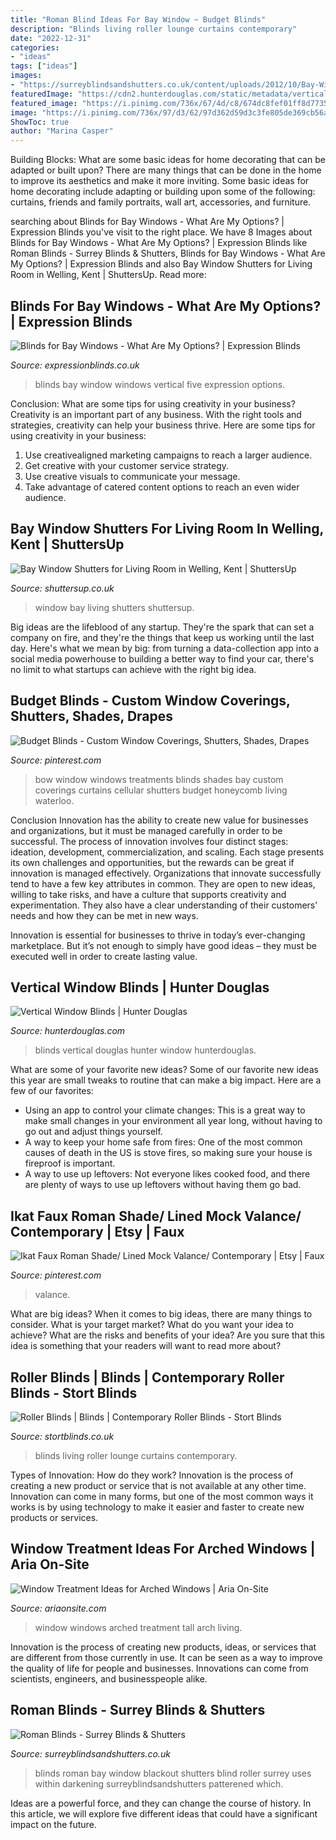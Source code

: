 ```yaml
---
title: "Roman Blind Ideas For Bay Window ~ Budget Blinds"
description: "Blinds living roller lounge curtains contemporary"
date: "2022-12-31"
categories:
- "ideas"
tags: ["ideas"]
images:
- "https://surreyblindsandshutters.co.uk/content/uploads/2012/10/Bay-Window-Patterened-Roman-Blackout1.jpg"
featuredImage: "https://cdn2.hunterdouglas.com/static/metadata/vertical-blinds.jpg"
featured_image: "https://i.pinimg.com/736x/67/4d/c8/674dc8fef01ff8d7735da7ac40bce938.jpg"
image: "https://i.pinimg.com/736x/97/d3/62/97d362d59d3c3fe805de369cb56a05ab--windows-image-bow-windows.jpg"
ShowToc: true
author: "Marina Casper"
---
```



Building Blocks: What are some basic ideas for home decorating that can be adapted or built upon?
There are many things that can be done in the home to improve its aesthetics and make it more inviting. Some basic ideas for home decorating include adapting or building upon some of the following: curtains, friends and family portraits, wall art, accessories, and furniture.

	

		
searching about Blinds for Bay Windows - What Are My Options? | Expression Blinds you've visit to the right place. We have 8 Images about Blinds for Bay Windows - What Are My Options? | Expression Blinds like Roman Blinds - Surrey Blinds &amp; Shutters, Blinds for Bay Windows - What Are My Options? | Expression Blinds and also Bay Window Shutters for Living Room in Welling, Kent | ShuttersUp. Read more:
		
    
## Blinds For Bay Windows - What Are My Options? | Expression Blinds

<img loading=lazy src="https://expressionblinds.co.uk/wp-content/uploads/2013/03/photo12.jpg" onerror="this.onerror=null;this.src='https://tse1.mm.bing.net/th?id=OIP.9gC-6QDubGPN3BtnAOS3NwHaFj&amp;pid=15.1';" alt="Blinds for Bay Windows - What Are My Options? | Expression Blinds">

_Source: expressionblinds.co.uk_

>blinds bay window windows vertical five expression options. 

	

Conclusion: What are some tips for using creativity in your business?
Creativity is an important part of any business. With the right tools and strategies, creativity can help your business thrive. Here are some tips for using creativity in your business: 
1. Use creativealigned marketing campaigns to reach a larger audience.
2. Get creative with your customer service strategy.
3. Use creative visuals to communicate your message.
4. Take advantage of catered content options to reach an even wider audience.

    
## Bay Window Shutters For Living Room In Welling, Kent | ShuttersUp

<img loading=lazy src="https://www.shuttersup.co.uk/wp-content/uploads/2017/06/baywindowshutterswellingkent.jpg" onerror="this.onerror=null;this.src='https://tse4.mm.bing.net/th?id=OIP.zyiTEZKFXm4sM8SPXzvewAHaJ4&amp;pid=15.1';" alt="Bay Window Shutters for Living Room in Welling, Kent | ShuttersUp">

_Source: shuttersup.co.uk_

>window bay living shutters shuttersup. 

	

Big ideas are the lifeblood of any startup. They're the spark that can set a company on fire, and they're the things that keep us working until the last day. Here's what we mean by big: from turning a data-collection app into a social media powerhouse to building a better way to find your car, there's no limit to what startups can achieve with the right big idea.

    
## Budget Blinds - Custom Window Coverings, Shutters, Shades, Drapes

<img loading=lazy src="https://i.pinimg.com/736x/97/d3/62/97d362d59d3c3fe805de369cb56a05ab--windows-image-bow-windows.jpg" onerror="this.onerror=null;this.src='https://tse3.mm.bing.net/th?id=OIP._4OBhTF0iy4ivbEvgXMMcgHaE8&amp;pid=15.1';" alt="Budget Blinds - Custom Window Coverings, Shutters, Shades, Drapes">

_Source: pinterest.com_

>bow window windows treatments blinds shades bay custom coverings curtains cellular shutters budget honeycomb living waterloo. 

	

Conclusion
Innovation has the ability to create new value for businesses and organizations, but it must be managed carefully in order to be successful. The process of innovation involves four distinct stages: ideation, development, commercialization, and scaling. Each stage presents its own challenges and opportunities, but the rewards can be great if innovation is managed effectively.
Organizations that innovate successfully tend to have a few key attributes in common. They are open to new ideas, willing to take risks, and have a culture that supports creativity and experimentation. They also have a clear understanding of their customers’ needs and how they can be met in new ways.

 Innovation is essential for businesses to thrive in today’s ever-changing marketplace. But it’s not enough to simply have good ideas – they must be executed well in order to create lasting value.

    
## Vertical Window Blinds | Hunter Douglas

<img loading=lazy src="https://cdn2.hunterdouglas.com/static/metadata/vertical-blinds.jpg" onerror="this.onerror=null;this.src='https://tse2.mm.bing.net/th?id=OIP.HWFNdKyiZViIqbPxlveEKgHaD4&amp;pid=15.1';" alt="Vertical Window Blinds | Hunter Douglas">

_Source: hunterdouglas.com_

>blinds vertical douglas hunter window hunterdouglas. 

	

What are some of your favorite new ideas?
Some of our favorite new ideas this year are small tweaks to routine that can make a big impact. Here are a few of our favorites: 
- Using an app to control your climate changes: This is a great way to make small changes in your environment all year long, without having to go out and adjust things yourself. 
- A way to keep your home safe from fires: One of the most common causes of death in the US is stove fires, so making sure your house is fireproof is important. 
- A way to use up leftovers: Not everyone likes cooked food, and there are plenty of ways to use up leftovers without having them go bad.

    
## Ikat Faux Roman Shade/ Lined Mock Valance/ Contemporary | Etsy | Faux

<img loading=lazy src="https://i.pinimg.com/736x/67/4d/c8/674dc8fef01ff8d7735da7ac40bce938.jpg" onerror="this.onerror=null;this.src='https://tse2.mm.bing.net/th?id=OIP.XQ66jt4xY1hcOq7nm2DTPAHaGC&amp;pid=15.1';" alt="Ikat Faux Roman Shade/ Lined Mock Valance/ Contemporary | Etsy | Faux">

_Source: pinterest.com_

>valance. 

	

What are big ideas?
When it comes to big ideas, there are many things to consider. What is your target market? What do you want your idea to achieve? What are the risks and benefits of your idea? Are you sure that this idea is something that your readers will want to read more about?

    
## Roller Blinds | Blinds | Contemporary Roller Blinds - Stort Blinds

<img loading=lazy src="https://www.stortblinds.co.uk/wp-content/uploads/2014/08/Lounge-Roller.jpg" onerror="this.onerror=null;this.src='https://tse1.mm.bing.net/th?id=OIP.lnRwlj1MI49AOcIZSqQl9gHaFg&amp;pid=15.1';" alt="Roller Blinds | Blinds | Contemporary Roller Blinds - Stort Blinds">

_Source: stortblinds.co.uk_

>blinds living roller lounge curtains contemporary. 

	

Types of Innovation: How do they work?
Innovation is the process of creating a new product or service that is not available at any other time. Innovation can come in many forms, but one of the most common ways it works is by using technology to make it easier and faster to create new products or services.

    
## Window Treatment Ideas For Arched Windows | Aria On-Site

<img loading=lazy src="https://ariaonsite.com/wp-content/uploads/2018/11/amazing-living-room-with-tall-arch-window.jpg" onerror="this.onerror=null;this.src='https://tse1.mm.bing.net/th?id=OIP.5buVJ9_Rxly7v46wmBefEAHaHF&amp;pid=15.1';" alt="Window Treatment Ideas for Arched Windows | Aria On-Site">

_Source: ariaonsite.com_

>window windows arched treatment tall arch living. 

	

Innovation is the process of creating new products, ideas, or services that are different from those currently in use. It can be seen as a way to improve the quality of life for people and businesses. Innovations can come from scientists, engineers, and businesspeople alike.

    
## Roman Blinds - Surrey Blinds &amp; Shutters

<img loading=lazy src="https://surreyblindsandshutters.co.uk/content/uploads/2012/10/Bay-Window-Patterened-Roman-Blackout1.jpg" onerror="this.onerror=null;this.src='https://tse3.mm.bing.net/th?id=OIP.dBScCgAZUX-M4NVs6_xCywHaEo&amp;pid=15.1';" alt="Roman Blinds - Surrey Blinds &amp; Shutters">

_Source: surreyblindsandshutters.co.uk_

>blinds roman bay window blackout shutters blind roller surrey uses within darkening surreyblindsandshutters patterened which. 

	

Ideas are a powerful force, and they can change the course of history. In this article, we will explore five different ideas that could have a significant impact on the future.

